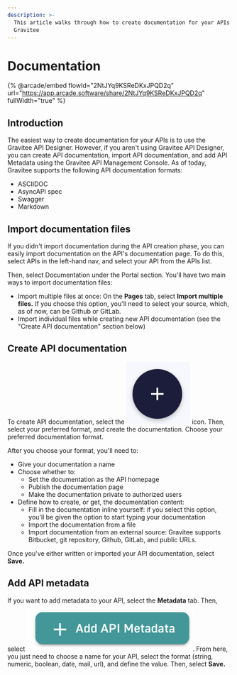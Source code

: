 ```yaml
---
description: >-
  This article walks through how to create documentation for your APIs in
  Gravitee
---
```


# Documentation

{% @arcade/embed flowId="2NtJYq9KSReDKxJPQD2q" url="https://app.arcade.software/share/2NtJYq9KSReDKxJPQD2q" fullWidth="true" %}

## Introduction

The easiest way to create documentation for your APIs is to use the Gravitee API Designer. However, if you aren't using Gravitee API Designer, you can create API documentation, import API documentation, and add API Metadata using the Gravitee API Management Console. As of today, Gravitee supports the following API documentation formats:

* ASCIIDOC
* AsyncAPI spec
* Swagger
* Markdown

## Import documentation files

If you didn't import documentation during the API creation phase, you can easily import documentation on the API's documentation page. To do this, select APIs in the left-hand nav, and select your API from the APIs list.

Then, select Documentation under the Portal section. You'll have two main ways to import documentation files:

* Import multiple files at once: On the **Pages** tab, select **Import multiple files.** If you choose this option, you'll need to select your source, which, as of now, can be Github or GitLab.
* Import individual files while creating new API documentation (see the "Create API documentation" section below)

## Create API documentation

To create API documentation, select the <img src="../../../.gitbook/assets/Screen Shot 2023-06-08 at 3.06.53 PM.png" alt="" data-size="line"> icon. Then, select your preferred format, and create the documentation. Choose your preferred documentation format.

After you choose your format, you'll need to:

* Give your documentation a name
* Choose whether to:
  * Set the documentation as the API homepage
  * Publish the documentation page
  * Make the documentation private to authorized users
* Define how to create, or get, the documentation content:
  * Fill in the documentation inline yourself: if you select this option, you'll be given the option to start typing your documentation
  * Import the documentation from a file
  * Import documentation from an external source: Gravitee supports Bitbucket, git repository, Github, GitLab, and public URLs.

Once you've either written or imported your API documentation, select **Save.**

## Add API metadata

If you want to add metadata to your API, select the **Metadata** tab. Then, select <img src="../../../.gitbook/assets/Screen Shot 2023-06-08 at 3.14.20 PM.png" alt="" data-size="line">. From here, you just need to choose a name for your API, select the format (string, numeric, boolean, date, mail, url), and define the value. Then, select **Save.**
